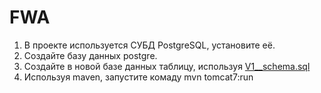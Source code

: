 # FWA
1. В проекте используется СУБД PostgreSQL, установите её.
2. Создайте базу данных postgre.
3. Создайте в новой базе данных таблицу, используя [V1__schema.sql](https://github.com/mmonarch777/FWA/blob/master/ex00/Cinema/src/main/resources/sql/V1__schema.sql)
4. Используя maven, запустите комаду mvn tomcat7:run
